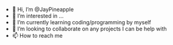 - 👋 Hi, I’m @JayPineapple
- 👀 I’m interested in ...
- 🌱 I’m currently learning coding/programming by myself
- 💞️ I’m looking to collaborate on any projects I can be help with
- 📫 How to reach me 

<!---
JayPineapple/JayPineapple is a ✨ special ✨ repository because its `README.md` (this file) appears on your GitHub profile.
You can click the Preview link to take a look at your changes.
--->
